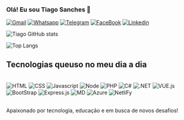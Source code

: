 ### Olá! Eu sou Tiago Sanches 👋

[![Gmail](https://img.shields.io/badge/Gmail-D14836?style=for-the-badge&logo=gmail&logoColor=white)](https://tss.lic18@uea.edu.br)
[![Whatsapp](https://img.shields.io/badge/WhatsApp-25D366?style=for-the-badge&logo=whatsapp&logoColor=white)](92991804119)
[![Telegram](https://img.shields.io/badge/Telegram-2CA5E0?style=for-the-badge&logo=telegram&logoColor=white)](92991804119)
[![FaceBook](https://img.shields.io/badge/Facebook-1877F2?style=for-the-badge&logo=facebook&logoColor=white)](https://www.facebook.com/profile.php?id=100081531044370&locale=pt_BR)
[![Linkedin](https://img.shields.io/badge/LinkedIn-0077B5?style=for-the-badge&logo=linkedin&logoColor=white)](www.linkedin.com/in/tiagosanches-b531441ba)

![Tiago GitHub stats](https://github-readme-stats.vercel.app/api?username=TiagoSanches98&show_icons=true&theme=dracula)

![Top Langs](https://github-readme-stats.vercel.app/api/top-langs/?username=TiagoSanches98&langs_count=8)

## Tecnologias queuso no meu dia a dia

<div style="display: inline_block"><br>
  <img align="center" alt="HTML" src="https://img.shields.io/badge/HTML5-E34F26?style=for-the-badge&logo=html5&logoColor=white">
  <img align="center" alt="CSS" src="https://img.shields.io/badge/CSS3-1572B6?style=for-the-badge&logo=css3&logoColor=white">
  <img align="center" alt="Javascript" src="https://img.shields.io/badge/JavaScript-F7DF1E?style=for-the-badge&logo=javascript&logoColor=black">
  <img align="center" alt="Node" src="https://img.shields.io/badge/Node.js-43853D?style=for-the-badge&logo=node.js&logoColor=white">
  <img align="center" alt="PHP" src="https://img.shields.io/badge/PHP-777BB4?style=for-the-badge&logo=php&logoColor=white">
  <img align="center" alt="C#" src="https://img.shields.io/badge/C%23-239120?style=for-the-badge&logo=c-sharp&logoColor=white">
  <img align="center" alt=".NET" src="https://img.shields.io/badge/.NET-5C2D91?style=for-the-badge&logo=.net&logoColor=white">
  <img align="center" alt="VUE.js" src="https://img.shields.io/badge/Vue.js-35495E?style=for-the-badge&logo=vue.js&logoColor=4FC08D">
  <img align="center" alt="BootStrap" src="https://img.shields.io/badge/Bootstrap-563D7C?style=for-the-badge&logo=bootstrap&logoColor=white">
  <img align="center" alt="Express.js" src="https://img.shields.io/badge/Express.js-404D59?style=for-the-badge">
  <img align="center" alt="MD" src="https://img.shields.io/badge/Markdown-000000?style=for-the-badge&logo=markdown&logoColor=white">
  <img align="center" alt="Azure" src="https://img.shields.io/badge/Microsoft_Azure-0089D6?style=for-the-badge&logo=microsoft-azure&logoColor=white">
  <img align="center" alt="NetliFy" src="https://img.shields.io/badge/Netlify-00C7B7?style=for-the-badge&logo=netlify&logoColor=white">
</div><br>

Apaixonado por tecnologia, educação e em busca de novos desafios!
